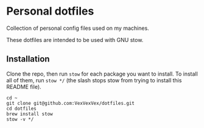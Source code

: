 # Personal dotfiles

Collection of personal config files used on my machines.

These dotfiles are intended to be used with GNU stow.

## Installation

Clone the repo, then run `stow` for each package you want to install. To
install all of them, run `stow */` (the slash stops stow from trying to
install this README file).

```
cd ~
git clone git@github.com:VexVexVex/dotfiles.git
cd dotfiles
brew install stow
stow -v */
```
